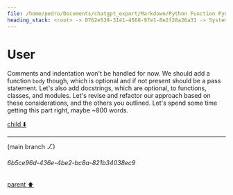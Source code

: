```yaml
---
file: /home/pedro/Documents/chatgpt_export/Markdown/Python Function Pydantic Model.md
heading_stack: <root> -> 0762e539-3141-4568-97e1-8e2f28a26a31 -> System -> 7310dbb5-540b-40ba-ba28-f730ab506660 -> System -> aaa26adf-0eb0-4d7d-93a7-d9d284b5c9f3 -> User -> c6015848-a2ab-4b8c-8922-7bf89d9fdf34 -> Assistant -> Models -> 1. `ParameterModel` -> 2. `DecoratorModel` -> 3. `FunctionModel` -> Methods -> Class Method in `FunctionModel` -> Instance Method in `FunctionModel` -> aaa2eb12-3770-4c5c-a7d3-11878ab54370 -> User -> 0dd09b46-e035-48e5-b69f-280b00736c87 -> Assistant -> 02c086bb-208a-49fb-93b3-54248d0f2aa5 -> Tool -> 03e8d8b9-74a8-4a74-a1bf-aec328fe0a7c -> Assistant -> aaa26425-589c-40d9-908e-333cab56319e -> User -> 9e70ce7f-89db-47ac-85b9-7d73fd7ab640 -> Assistant -> 9cb5bb3a-3cd2-4945-b8b9-01e102f6b2ab -> Tool -> 4b953605-0288-49bf-8ce8-041f4a25504d -> Assistant -> 1801b898-5c26-4e7a-af26-d7268e8c01b5 -> Assistant -> 855176a8-5adb-411e-a098-cae3b880d095 -> Assistant -> 22bbc826-60cc-4070-af85-31471f4bf1de -> Tool -> e3ed333b-ba18-4842-b480-3f634245d238 -> Assistant -> aaa2ded3-1a21-484d-9326-598b00f61110 -> User -> 5b0b16af-8e39-4842-b887-04965d88167a -> Assistant -> 82554842-e6c7-4a6c-953b-8778ad13f907 -> Tool -> 9e6d99ad-6826-402d-b2df-17c8435586f0 -> Assistant -> 8ea69820-2e45-4f03-a531-0caeea4ca772 -> Assistant -> c8a255a2-f1db-4668-b976-619d18cc4c9a -> Tool -> e5a85609-e6ea-4263-800f-599e24019950 -> Assistant -> 7077a825-b4ed-4044-aeb4-4c2eef133509 -> Assistant -> 27051524-a0d0-48c2-b51f-127049bbddc3 -> Tool -> 8080c22e-9466-44bf-8bd6-5688b064d583 -> Assistant -> aaa239f7-a854-420f-9afa-841001491865 -> User -> cabb6712-685d-49e8-8af7-837ea6277f43 -> System -> a3034118-ba1f-4ee0-b487-daa540cdf236 -> Assistant -> 2f7d2cd2-9aa9-4ca1-a42f-53296be00132 -> Tool -> 8ff07254-af54-49bf-8e6f-8e2801ba7184 -> Assistant -> 2e959f2c-486e-444b-a6cf-8bb8eda6a77d -> Tool -> 77161e88-66bd-481a-b462-51820df15a4b -> Assistant -> f9e86d22-1f27-4bd6-8664-7cb72c386b6b -> Assistant -> aaa2b611-e6c8-4bed-b99d-34a0efb777c4 -> User -> 20eb6f92-e97d-4bff-9548-cc674656cf49 -> Assistant -> 54e67c7c-bc03-4f36-9a83-4e77d9e68e9e -> Tool -> ff52ba1a-d5dd-4037-9d27-6e145a9268d0 -> Assistant -> aaa29597-3ee2-4b63-9d66-7e46d9b21223 -> User -> 7c7f1290-7903-4e49-bf88-07a3a14b7058 -> System -> 1b7bfd49-3f89-426d-ae55-8eeef11d4dd9 -> Assistant -> d3eb6a26-715c-4221-a8e5-ceb1817d908b -> Tool -> ed67e3c8-b4b6-4a7d-99e4-fe956d0fdf3c -> Assistant -> 2173b865-5c1c-4c3f-9005-a5727e436499 -> Assistant -> 65dc3678-4ca8-401b-98c6-df2d399679f7 -> Tool -> 3ccd7b6b-5544-4705-9e60-fc850b1a15cb -> Assistant -> aaa269bb-1cbd-4747-b22d-3ad163b40814 -> User -> 04f43ec6-ff4c-4b29-b23e-61767df38267 -> Assistant -> cfd79b3a-4a67-4a85-8803-76cca4b9d9d5 -> Tool -> bed60de6-ffa2-49ba-aea6-ca1d4c3e835d -> Assistant -> aaa2bdbe-4aa6-4d23-bbeb-334fd207e768 -> User -> 139da970-f69b-4cf6-98f7-659579f441fe -> Assistant -> 7fa29889-92aa-4121-85f1-ebbfe9f9c241 -> Tool -> ff222952-bf93-40ae-b042-711f218c3c14 -> Assistant -> dc8a50cc-93c3-4ea8-952f-e8a9f46e0af2 -> Assistant -> bf4d5767-5798-475b-a015-3cb730906bc8 -> Tool -> 399690d8-1c4d-46f7-9b8f-b2efdc5cfe01 -> Assistant -> 78555ab8-b89e-40bb-80af-03cf8e8c69ee -> Assistant -> 036a5701-5ddd-4b9a-aa4c-670f7b514671 -> Tool -> 31b64583-e9db-4d48-8cd7-49294aaf7bff -> Assistant -> 3537a467-eacf-4ee4-9b2f-f9deb4a17eea -> Assistant -> 43997f6f-5978-462c-b5d4-43a546415a18 -> Tool -> 02522474-9b23-4f49-b51c-2f28accf5ce6 -> Assistant -> aaa2f93b-be42-4159-b281-68247e96c202 -> User -> 67d2693e-2fc0-4917-ba81-fdef733a8c47 -> Assistant -> aaa294a4-2ca8-4f9b-bc95-c479e5cf5d47 -> User -> f67acd3d-da0f-4d90-ac1f-b4751a24f19f -> Assistant -> aaa23af1-8da0-4118-a1d1-6f3008015d6d -> User -> 09da6b6c-4255-42cb-a20a-a9498484e166 -> Assistant -> aaa2c5b2-d9c3-4cdc-a9a1-3d3d25950ac0 -> User -> 36fcca0d-d0c5-4834-8203-c9af23e6c0ab -> Assistant -> aaa2c1cb-defa-4426-8d0d-29576debf728 -> User -> 4005cba9-5135-4fad-8ad8-762e2d8a0c2c -> Assistant -> aaa2baeb-6b60-42bf-8c2a-b6a0e1586a93 -> User -> 1eb2869f-9fd0-49fa-a951-a2c76c880a60 -> Assistant -> aaa2921c-13bd-4a33-b64f-ffd637bcfd59 -> User
---
```

# User

Comments and indentation won't be handled for now. We should add a function `body` though, which is optional and if not present should be a pass statement. Let's also add docstrings, which are optional, to functions, classes, and modules. Let's revise and refactor our approach based on these considerations, and the others you outlined. Let's spend some time getting this part right, maybe ~800 words.

[child ⬇️](#6b5ce96d-436e-4be2-bc8a-821b34038ec9)

---

(main branch ⎇)
###### 6b5ce96d-436e-4be2-bc8a-821b34038ec9
[parent ⬆️](#aaa2921c-13bd-4a33-b64f-ffd637bcfd59)
